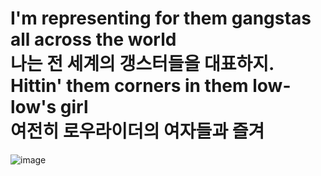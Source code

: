 <h1>I'm representing for them gangstas all across the world<br>
나는 전 세계의 갱스터들을 대표하지.<br>
Hittin' them corners in them low-low's girl<br>
여전히 로우라이더의 여자들과 즐겨<br>
</h1>

![image](https://user-images.githubusercontent.com/102217712/201551651-29f8f6f6-bd9a-4b15-9be1-414a4a9810d7.png)


<!-- <h1 align="center">Hi! I'm Yubin👋🏻</h1>

<p align="center"> <a href="https://github.com/ryo-ma/github-profile-trophy"><img src="https://github-profile-trophy.vercel.app/?username=yangyubin12" alt="yangyubin12" /></a> </p>
<br>
<h2 align="center">💡Skills💡</h2>
<p align="center"> <a href="https://www.cprogramming.com/" target="_blank" rel="noreferrer"> <img src="https://raw.githubusercontent.com/devicons/devicon/master/icons/c/c-original.svg" alt="c" width="40" height="40"/> </a> <a href="https://www.w3schools.com/css/" target="_blank" rel="noreferrer"> <img src="https://raw.githubusercontent.com/devicons/devicon/master/icons/css3/css3-original-wordmark.svg" alt="css3" width="40" height="40"/> </a> <a href="https://www.figma.com/" target="_blank" rel="noreferrer"> <img src="https://www.vectorlogo.zone/logos/figma/figma-icon.svg" alt="figma" width="40" height="40"/> </a> <a href="https://www.w3.org/html/" target="_blank" rel="noreferrer"> <img src="https://raw.githubusercontent.com/devicons/devicon/master/icons/html5/html5-original-wordmark.svg" alt="html5" width="40" height="40"/> </a> <a href="https://developer.mozilla.org/en-US/docs/Web/JavaScript" target="_blank" rel="noreferrer"> <img src="https://raw.githubusercontent.com/devicons/devicon/master/icons/javascript/javascript-original.svg" alt="javascript" width="40" height="40"/> </a> <a href="https://www.python.org" target="_blank" rel="noreferrer"> <img src="https://raw.githubusercontent.com/devicons/devicon/master/icons/python/python-original.svg" alt="python" width="40" height="40"/> </a> <a href="https://reactjs.org/" target="_blank" rel="noreferrer"> <img src="https://reactnative.dev/img/header_logo.svg" alt="reactnative" width="40" height="40"/> </a> </p>
<br>

<h2 align="center">👩🏻‍💻 Connect with me 👩🏻‍💻</h2>
<p align="center">
<a href="https://instagram.com/yubininin" target="blank"><img align="center" src="https://raw.githubusercontent.com/rahuldkjain/github-profile-readme-generator/master/src/images/icons/Social/instagram.svg" alt="yu_binin" height="30" width="40" /></a>
<a href="https://discord.gg/양유빈#8360" target="blank"><img align="center" src="https://raw.githubusercontent.com/rahuldkjain/github-profile-readme-generator/master/src/images/icons/Social/discord.svg" alt="양유빈#8360" height="30" width="40" /></a>
</p>
<br>
<h2 align="center">🧸 Me 🧸</h2>
<p align="center"><img align="center" src="https://github-readme-stats.vercel.app/api/top-langs?username=yangyubin12&show_icons=true&locale=en&layout=compact" alt="yangyubin12" /></p>
<p align="center"><img src="https://github-readme-streak-stats.herokuapp.com/?user=yangyubin12&" alt="yangyubin12" /></p>

<p align="center">&nbsp;<img align="center" src="https://github-readme-stats.vercel.app/api?username=yangyubin12&show_icons=true&locale=en" alt</p>
-->
<!--<p align="center"><img src=https://user-images.githubusercontent.com/102217712/192445479-ebabbfd4-0850-4869-a1d7-ee04cee96635.gif width="494"></p>-->
